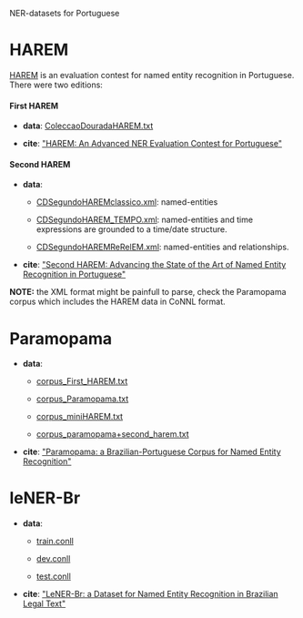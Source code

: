 NER-datasets for Portuguese


# HAREM


[HAREM](https://www.linguateca.pt/HAREM/) is an evaluation contest for named entity recognition in Portuguese. There were two editions:

#### First HAREM

- **data**: [ColeccaoDouradaHAREM.txt](ColeccaoDouradaHAREM.txt)

- **cite**: ["HAREM: An Advanced NER Evaluation Contest for Portuguese"](SantosSecoCardosoVilelaLREC2006.pdf)

#### Second HAREM

- **data**:

  -  [CDSegundoHAREMclassico.xml](CDSegundoHAREMclassico.xml): named-entities

  - [CDSegundoHAREM_TEMPO.xml](CDSegundoHAREM_TEMPO.xml): named-entities and time expressions are grounded to a time/date structure.

  - [CDSegundoHAREMReRelEM.xml](CDSegundoHAREMReRelEM.xml): named-entities and relationships.

- **cite**: ["Second HAREM: Advancing the State of the Art of Named Entity Recognition in Portuguese"](FreitasetalLREC2010.pdf)


**NOTE:** the XML format might be painfull to parse, check the Paramopama corpus which includes
the HAREM data in CoNNL format.


Paramopama
==========



- **data**:

  - [corpus_First_HAREM.txt](corpus_First_HAREM.txt)

  - [corpus_Paramopama.txt](corpus_Paramopama.txt)

  - [corpus_miniHAREM.txt](corpus_miniHAREM.txt)

  - [corpus_paramopama+second_harem.txt](corpus_paramopama+second_harem.txt)

- **cite**: ["Paramopama: a Brazilian-Portuguese Corpus for Named Entity Recognition"](Paramopama.pdf)



leNER-Br
========

- **data**:
  - [train.conll](train.conll)

  - [dev.conll](dev.conll)  

  - [test.conll](test.conll)

- **cite**: ["LeNER-Br: a Dataset for Named Entity Recognition in Brazilian Legal Text"](luz_etal_propor2018.pdf)


